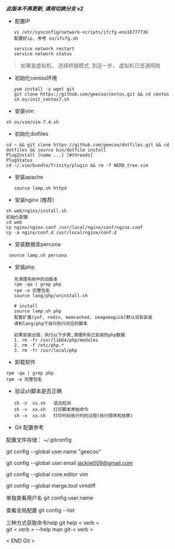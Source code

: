 ***此版本不再更新, 请用切换分支 v2***


* 配置IP

```
   vi /etc/sysconfig/network-scripts/ifcfg-eno16777736  
   配置好ip, 参考 os/ifcfg.sh

   service network restart
   service network status
```

>如果是虚拟机， 选择桥接模式, 到这一步， 虚拟机已连通网络


* 初始化centos环境

```
   yum install -y wget git
   git clone https://github.com/geecoo/centos.git && cd centos
   sh os/init_centos7.sh
```

* 安装vim 
```
sh os/vim/vim-7.4.sh  
```

* 初始化dotfiles
```
cd ~ && git clone https://github.com/geecoo/dotfiles.git && cd dotfiles && source bin/dotfile install
PlugInstall [name ...] [#threads]
PlugStatus
cd ~/.vim/bundle/Trinity/plugin && rm -f NERD_tree.vim
```

* 安装apache
```
   source lamp.sh httpd  
```

* 安装nginx (推荐)
```
sh web/nginx/install.sh
初始化配置
cd web
cp nginx/nginx.conf /usr/local/nginx/conf/nginx.conf
cp -a nginx/conf.d /usr/local/nginx/conf.d
```

*  安装数据库percona
```  
 source lamp.sh percona 
```

* 安装php
```
   先清理系统中的旧版本
   rpm -qa | grep php
   rpm -e 完整包名
   source lang/php/uninstall.sh
   
   # install
   source lamp.sh php 
   配套扩展(yaf, redis, memcached, imagemagick)默认没有安装 
   请到lang/php下自行执行对应的脚本
   
   如果安装出错，执行以下步骤,清理所有已安装的php数据
   1. rm -fr /usr/lib64/php/modules
   2. rm -f /etc/php.*
   3. rm -fr /usr/local/php
```

* 卸载软件
```
rpm -qa | grep php
rpm -e 完整包名
```

* 验证sh脚本是否正确
```
   sh -n  xx.sh   语法检测
   sh -v  xx.sh   打印脚本原始命令
   sh -x  xx.sh   打印代码执行时的过程(执行顺序和结果)
```

* Git 配置参考

配置文件存储： ~/.gitconfig

git config --global user.name "geecoo"

git config --global user.email jackjie009@gmail.com 

git config --global core.editor vim

git config --global merge.tool vimdiff

单独查看用户名
git config user.name

查看全局配置
git config --list 

三种方式获取命令help
git help < verb >  
git < verb > --help
man git-< verb >

< END Git >



